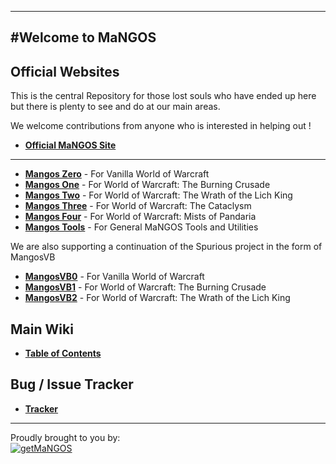 ----
#Welcome to MaNGOS
----
**Official Websites**
----

This is the central Repository for those lost souls who have ended up here but there is plenty to see and do at our main areas.

We welcome contributions from anyone who is interested in helping out !

* [**Official MaNGOS Site**](https://getmangos.eu/)  

----

* [**Mangos Zero**](https://github.com/mangoszero/) - For Vanilla World of Warcraft
* [**Mangos One**](https://github.com/mangosone/) - For World of Warcraft: The Burning Crusade
* [**Mangos Two**](https://github.com/mangostwo/) - For World of Warcraft: The Wrath of the Lich King
* [**Mangos Three**](https://github.com/mangosthree/) - For World of Warcraft: The Cataclysm
* [**Mangos Four**](https://github.com/mangosfour/) - For World of Warcraft: Mists of Pandaria
* [**Mangos Tools**](https://github.com/mangostools/) - For General MaNGOS Tools and Utilities


We are also supporting a continuation of the Spurious project in the form of MangosVB

* [**MangosVB0**](https://github.com/mangosvb/serverZero/) - For Vanilla World of Warcraft
* [**MangosVB1**](https://github.com/mangosvb/serverOne/) - For World of Warcraft: The Burning Crusade
* [**MangosVB2**](https://github.com/mangosvb/serverTwo/) - For World of Warcraft: The Wrath of the Lich King


**Main Wiki**
----

* [**Table of Contents**](http://getmangos.eu/wiki)  


**Bug / Issue Tracker**
----

* [**Tracker**](http://getmangos.eu/project.php)  

---
Proudly brought to you by:
<br>
[![getMaNGOS](https://www.getmangos.eu/!assets_mangos/logo.png)](http://getmangos.eu)
